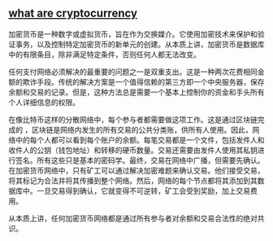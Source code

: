 ## [what are cryptocurrency](https://cointelegraph.com/bitcoin-for-beginners/what-are-cryptocurrencies#history)

加密货币是一种数字或虚拟货币，旨在作为交换媒介。它使用加密技术来保护和验证事务，以及控制特定加密货币的新单元的创建。从本质上讲，加密货币是数据库中的有限条目，除非满足特定条件，否则任何人都无法改变。

任何支付网络必须解决的最重要的问题之一是双重支出。这是一种两次花费相同金额的欺诈手段。传统的解决方案是一个值得信赖的第三方即一个中央服务器，保存余额和交易的记录。但是，这种方法总是需要一个基本上控制你的资金和手头所有个人详细信息的权限。

在像比特币这样的分散网络中，每个参与者都需要做这项工作。这是通过区块链完成的 ，区块链是网络内发生的所有交易的公共分类账，供所有人使用。因此，网络中的每个人都可以看到每个账户的余额。每笔交易都是一个文件，包括发件人和收件人的公钥（钱包地址）和转移的硬币数量。交易还需要由发件人使用其私钥进行签名。所有这些只是基本的密码学。最终，交易在网络中广播，但需要先确认。在加密货币网络中，只有矿工可以通过解决加密难题来确认交易。他们接受交易，将其标记为合法并将其传播到整个网络。然后，网络的每个节点都将其添加到其数据库中。一旦交易得到确认，它就变得不可逆转，矿工会受到奖励，加上交易费用。

从本质上讲，任何加密货币网络都是通过所有参与者对余额和交易合法性的绝对共识。
